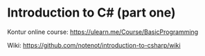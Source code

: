 # Introduction to C# (part one)

Kontur online course: https://ulearn.me/Course/BasicProgramming

Wiki: https://github.com/notenot/introduction-to-csharp/wiki
